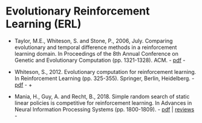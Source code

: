 # Evolutionary Reinforcement Learning (ERL)

* Taylor, M.E., Whiteson, S. and Stone, P., 2006, July. Comparing evolutionary and temporal difference methods in a reinforcement learning domain. In Proceedings of the 8th Annual Conference on Genetic and Evolutionary Computation (pp. 1321-1328). ACM. - [pdf](https://dl.acm.org/citation.cfm?id=1144202) -

* Whiteson, S., 2012. Evolutionary computation for reinforcement learning. In Reinforcement Learning (pp. 325-355). Springer, Berlin, Heidelberg. - [pdf](https://link.springer.com/chapter/10.1007/978-3-642-27645-3_10) - +

* Mania, H., Guy, A. and Recht, B., 2018. Simple random search of static linear policies is competitive for reinforcement learning. In Advances in Neural Information Processing Systems (pp. 1800-1809). - [pdf](http://papers.nips.cc/paper/7451-simple-random-search-of-static-linear-policies-is-competitive-for-reinforcement-learning) | [reviews](http://media.nips.cc/nipsbooks/nipspapers/paper_files/nips31/reviews/914.html) -
